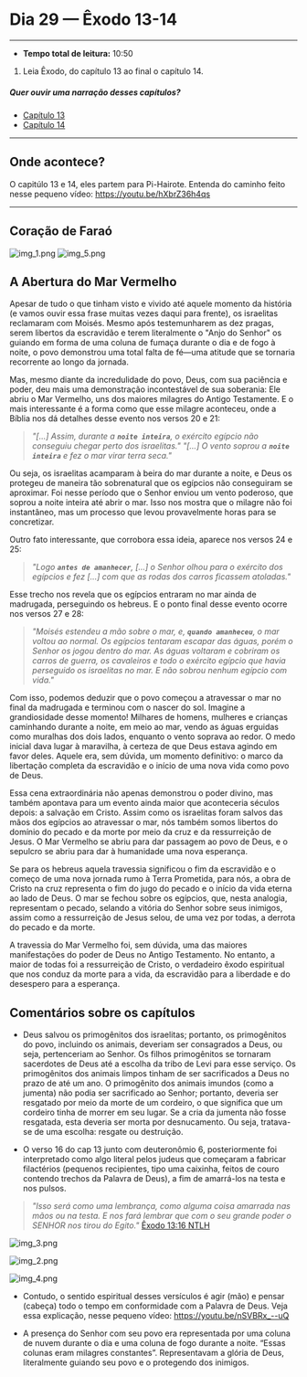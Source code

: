 # Dia 29 — Êxodo 13-14

--- 

- **Tempo total de leitura:** 10:50

1. Leia Êxodo, do capítulo 13 ao final o capítulo 14.

##### Quer ouvir uma narração desses capítulos?

- [Capítulo 13](https://www.bible.com/pt/audio-bible/211/EXO.13.NTLH)
- [Capítulo 14](https://www.bible.com/pt/audio-bible/211/EXO.14.NTLH)

---

## Onde acontece?

O capitúlo 13 e 14, eles partem para Pi-Hairote. Entenda do caminho feito nesse pequeno vídeo: https://youtu.be/hXbrZ36h4qs

---
## Coração de Faraó

![img_1.png](img_1.png)
![img_5.png](img_5.png)

## A Abertura do Mar Vermelho

Apesar de tudo o que tinham visto e vivido até aquele momento da história (e vamos ouvir essa frase muitas vezes daqui para frente), os israelitas reclamaram com Moisés. Mesmo após testemunharem as dez pragas, serem libertos da escravidão e terem literalmente o "Anjo do Senhor" os guiando em forma de uma coluna de fumaça durante o dia e de fogo à noite, o povo demonstrou uma total falta de fé—uma atitude que se tornaria recorrente ao longo da jornada. 

Mas, mesmo diante da incredulidade do povo, Deus, com sua paciência e poder, deu mais uma demonstração incontestável de sua soberania: Ele abriu o Mar Vermelho, uns dos maiores milagres do Antigo Testamente. E o mais interessante é a forma como que esse milagre aconteceu, onde a Bíblia nos dá detalhes desse evento nos versos 20 e 21:

> *"[...] Assim, durante a **`noite inteira`**, o exército egípcio não conseguiu chegar perto dos israelitas."*
> *"[...] O vento soprou a **`noite inteira`** e fez o mar virar terra seca."*

Ou seja, os israelitas acamparam à beira do mar durante a noite, e Deus os protegeu de maneira tão sobrenatural que os egípcios não conseguiram se aproximar. Foi nesse período que o Senhor enviou um vento poderoso, que soprou a noite inteira até abrir o mar. Isso nos mostra que o milagre não foi instantâneo, mas um processo que levou provavelmente horas para se concretizar.

Outro fato interessante, que corrobora essa ideia, aparece nos versos 24 e 25:

> *"Logo **`antes de amanhecer`**, [...] o Senhor olhou para o exército dos egípcios e fez [...] com que as rodas dos carros ficassem atoladas."*

Esse trecho nos revela que os egípcios entraram no mar ainda de madrugada, perseguindo os hebreus. E o ponto final desse evento ocorre nos versos 27 e 28:

> *"Moisés estendeu a mão sobre o mar, e, **`quando amanheceu`**, o mar voltou ao normal. Os egípcios tentaram escapar das águas, porém o Senhor os jogou dentro do mar. As águas voltaram e cobriram os carros de guerra, os cavaleiros e todo o exército egípcio que havia perseguido os israelitas no mar. E não sobrou nenhum egípcio com vida."*

Com isso, podemos deduzir que o povo começou a atravessar o mar no final da madrugada e terminou com o nascer do sol. Imagine a grandiosidade desse momento! Milhares de homens, mulheres e crianças caminhando durante a noite, em meio ao mar, vendo as águas erguidas como muralhas dos dois lados, enquanto o vento soprava ao redor. O medo inicial dava lugar à maravilha, à certeza de que Deus estava agindo em favor deles. Aquele era, sem dúvida, um momento definitivo: o marco da libertação completa da escravidão e o início de uma nova vida como povo de Deus.

Essa cena extraordinária não apenas demonstrou o poder divino, mas também apontava para um evento ainda maior que aconteceria séculos depois: a salvação em Cristo. Assim como os israelitas foram salvos das mãos dos egípcios ao atravessar o mar, nós também somos libertos do domínio do pecado e da morte por meio da cruz e da ressurreição de Jesus. O Mar Vermelho se abriu para dar passagem ao povo de Deus, e o sepulcro se abriu para dar à humanidade uma nova esperança.

Se para os hebreus aquela travessia significou o fim da escravidão e o começo de uma nova jornada rumo à Terra Prometida, para nós, a obra de Cristo na cruz representa o fim do jugo do pecado e o início da vida eterna ao lado de Deus. O mar se fechou sobre os egípcios, que, nesta analogia, representam o pecado, selando a vitória do Senhor sobre seus inimigos, assim como a ressurreição de Jesus selou, de uma vez por todas, a derrota do pecado e da morte.

A travessia do Mar Vermelho foi, sem dúvida, uma das maiores manifestações do poder de Deus no Antigo Testamento. No entanto, a maior de todas foi a ressurreição de Cristo, o verdadeiro êxodo espiritual que nos conduz da morte para a vida, da escravidão para a liberdade e do desespero para a esperança.


## Comentários sobre os capítulos

- Deus salvou os primogênitos dos israelitas; portanto, os primogênitos do povo, incluindo os animais, deveriam ser consagrados a Deus, ou seja, pertenceriam ao Senhor. Os filhos primogênitos se tornaram sacerdotes de Deus até a escolha da tribo de Levi para esse serviço. Os primogênitos dos animais limpos tinham de ser sacrificados a Deus no prazo de até um ano. O primogênito dos animais imundos (como a jumenta) não podia ser sacrificado ao Senhor; portanto, deveria ser resgatado por meio da morte de um cordeiro, o que significa que um cordeiro tinha de morrer em seu lugar. Se a cria da jumenta não fosse resgatada, esta deveria ser morta por desnucamento. Ou seja, tratava-se de uma escolha: resgate ou destruição.


- O verso 16 do cap 13 junto com deuteronômio 6, posteriormente foi interpretado como algo literal pelos judeus que começaram a fabricar filactérios (pequenos recipientes, tipo uma caixinha, feitos de couro contendo trechos da Palavra de Deus), a fim de amarrá-los na testa e nos pulsos. 

> *"Isso será como uma lembrança, como alguma coisa amarrada nas mãos ou na testa. E nos fará lembrar que com o seu grande poder o SENHOR nos tirou do Egito."* [Êxodo 13:16 NTLH](https://www.bible.com/pt/bible/211/EXO.13.NTLH)


![img_3.png](img_3.png)

![img_2.png](img_2.png)

![img_4.png](img_4.png)

- Contudo, o sentido espiritual desses versículos é agir (mão) e pensar (cabeça) todo o tempo em conformidade com a Palavra de Deus. Veja essa explicação, nesse pequeno vídeo: https://youtu.be/nSVBRx_--uQ


- A presença do Senhor com seu povo era representada por uma coluna de nuvem durante o dia e uma coluna de fogo durante a noite. “Essas colunas eram milagres constantes”. Representavam a glória de Deus, literalmente guiando seu povo e o protegendo dos inimigos.